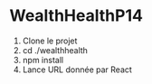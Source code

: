 # WealthHealthP14

1. Clone le projet
2. cd ./wealthhealth
3. npm install
4. Lance URL donnée par React

